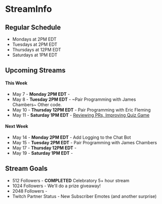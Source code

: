 # StreamInfo

## Regular Schedule

 - Mondays at 2PM EDT
 - Tuesdays at 2PM EDT
 - Thursdays at 12PM EDT
 - Saturdays at 1PM EDT
 

## Upcoming Streams

#### This Week

 - May 7 - **Monday 2PM EDT** - 
 - May 8 - **Tuesday 2PM EDT** - ~Pair Programming with James Chambers~ Other code.
 - May 10 - **Thursday 12PM EDT** - Pair Programming with Eric Fleming
 - May 11 - **Saturday 1PM EDT** - [Reviewing PRs, Improving Quiz Game](Streams/2018-05-12.md)
 
#### Next Week

 - May 14 - **Monday 2PM EDT** - Add Logging to the Chat Bot
 - May 15 - **Tuesday 2PM EDT** - Pair Programming with James Chambers
 - May 17 - **Thursday 12PM EDT** - 
 - May 19 - **Saturday 1PM EDT** - 
 
## Stream Goals

 - 512 Followers - **COMPLETED** Celebratory 5+ hour stream
 - 1024 Followers - We'll do a prize giveaway!
 - 2048 Followers - 
 - Twitch Partner Status - New Subscriber Emotes (and another surprise)

